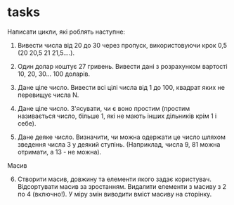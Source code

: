 # tasks

Написати цикли, які роблять наступне:

1) Вивести числа від 20 до 30 через пропуск, використовуючи крок 0,5 (20 20,5 21 21,5….).

2) Один долар коштує 27 гривень. Вивести дані з розрахунком вартості 10, 20, 30... 100 доларів.

3) Дане ціле число. Вивести всі цілі числа від 1 до 100, квадрат яких не перевищує числа N.

4) Дане ціле число. З'ясувати, чи є воно простим (простим називається число, більше 1, які не мають інших дільників крім 1 і себе).

5) Дане деяке число. Визначити, чи можна одержати це число шляхом зведення числа 3 у деякий ступінь. (Наприклад, числа 9, 81 можна отримати, а 13 - не можна).


Масив

6) Створити масив, довжину та елементи якого задає користувач.
Відсортувати масив за зростанням.
Видалити елементи з масиву з 2 по 4 (включно!).
У міру змін виводити вміст масиву на сторінку.
